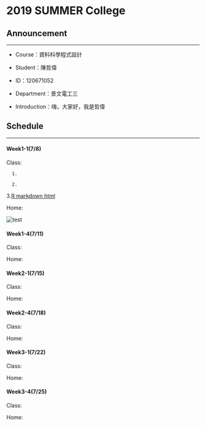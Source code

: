 # 2019 SUMMER College

## Announcement
---
- Course：資料科學程式設計

- Student：陳哲偉

* ID：120671052

* Department：景文電工三

* Introduction：嗨，大家好，我是哲偉

## Schedule
---
#### Week1-1(7/8)

Class:

      1.
      
      2.
      
   3.[R markdown html](https://jeff6578.github.io/alan/Week1/RMarkdown.html "test")

Home:

![](https://markdown.tw/images/208x128.png "test")


#### Week1-4(7/11)

Class:

Home:

#### Week2-1(7/15)

Class:

Home:

#### Week2-4(7/18)

Class:

Home:

#### Week3-1(7/22)

Class:

Home:

#### Week3-4(7/25)

Class:

Home:
